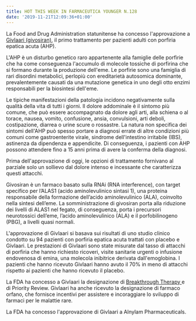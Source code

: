```yaml
---
title: HOT THIS WEEK IN FARMACEUTICA YOUNGER N.128
date: '2019-11-21T12:09:36+01:00'
---
```

La Food and Drug Administration statunitense ha concesso l'approvazione a [Givlaari (givosiran)](https://www.fda.gov/news-events/press-announcements/fda-approves-first-treatment-inherited-rare-disease), il primo trattamento per pazienti adulti con porfiria epatica acuta (AHP).

L'AHP è un disturbo genetico raro appartenente alla famiglie delle porfirie che ha come conseguenza l'accumulo di molecole tossiche di porfirina che si formano durante la produzione dell'eme. Le porfirie sono una famiglia di rari disordini metabolici, perlopiù con ereditarietà autosomica dominante, prevalentemente causati da una mutazione genetica in uno degli otto enzimi responsabili per la biosintesi dell'eme. 

Le tipiche manifestazioni della patologia incidono negativamente sulla qualità della vita di tutti i giorni. Il dolore addominale è il sintomo più comune, che può essere accompagnato da dolore agli arti, alla schiena o al torace, nausea, vomito, confusione, ansia, convulsioni, arti deboli, costipazione, diarrea o urine scure o rossastre. La natura non specifica dei sintomi dell'AHP può spesso portare a diagnosi errate di altre condizioni più comuni come gastroenterite virale, sindrome dell'intestino irritabile (IBS), astinenza da dipendenza e appendicite. Di conseguenza, i pazienti con AHP possono attendere fino a 15 anni prima di avere la conferma della diagnosi.

Prima dell'approvazione di oggi, le opzioni di trattamento fornivano al parziale solo un sollievo dal dolore intenso e incessante che caratterizza questi attacchi.

Givosiran è un farmaco basato sulla RNAi (RNA interference), con target specifico per l’ALAS1 (acido aminolevulinico sintasi 1), una proteina responsabile della formazione dell’acido aminolevulinico (ALA), coinvolto nella sintesi dell’eme. La somministrazione di givosiran porta alla riduzione dei livelli di ALAS1 nel fegato, di conseguenza, porta i precursori neurotossici dell’eme, l’acido aminolevulinico (ALA) e il porfobilinogeno (PBG), a livelli quasi normali. 

L'approvazione di Givlaari si basava sui risultati di uno studio clinico condotto su 94 pazienti con porfiria epatica acuta trattati con placebo e Givlaari. Le prestazioni di Givlaari sono state misurate dal tasso di attacchi di porfiria che hanno richiesto ricoveri, visite sanitarie urgenti o infusione endovenosa di emina, una molecola inibitrice derivata dall'emoglobina. I pazienti che hanno ricevuto Givlaari hanno avuto il 70% in meno di attacchi rispetto ai pazienti che hanno ricevuto il placebo.

La FDA ha concesso a Givlaari la designazione di [Breakthrough Therapy ](https://www.farmaceuticayounger.science/blog/2018/12/breakthrough-therapy/)e di Priority Review. Givlaari ha anche ricevuto la designazione di farmaco orfano, che fornisce incentivi per assistere e incoraggiare lo sviluppo di farmaci per le malattie rare. 

La FDA ha concesso l'approvazione di Givlaari a Alnylam Pharmaceuticals.
